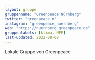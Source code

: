 ```yaml
---
layout: gruppe
gruppenname: "Greenpeace Nürnberg"
twitter: "greenpeace_n"
instagram: "greenpeace_nuernberg"
web: "https://nuernberg.greenpeace.de"
gruppenlabels: [klima, NFF]
last-updated: 2022-08-08
---
```


Lokale Gruppe von Greenpeace

